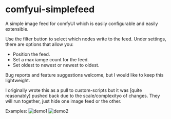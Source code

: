 # comfyui-simplefeed
A simple image feed for comfyUI which is easily configurable and easily extensible.

Use the filter button to select which nodes write to the feed. 
Under settings, there are options that allow you:
 * Position the feed.
 * Set a max iamge count for the feed.
 * Set oldest to newest or newest to oldest.

Bug reports and feature suggestions welcome, but I would like to keep this lightweight.

I originally wrote this as a pull to custom-scripts but it was [quite reasonably] pushed back due to the scale/complexityo of changes. They will run together, just hide one image feed or the other.

Examples:
![demo1](https://github.com/tachyon-beep/comfyui-simplefeed/assets/544926/406832d5-ef51-4a4a-8467-fca93623dbbe)
![demo2](https://github.com/tachyon-beep/comfyui-simplefeed/assets/544926/de0a797b-2072-40ac-9fce-378fb4286ae1)

